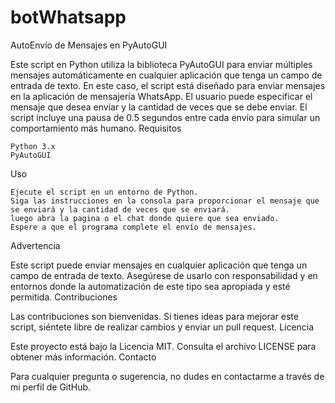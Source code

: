 # botWhatsapp

AutoEnvío de Mensajes en PyAutoGUI

Este script en Python utiliza la biblioteca PyAutoGUI para enviar múltiples mensajes automáticamente en cualquier aplicación que tenga un campo de entrada de texto. En este caso, el script está diseñado para enviar mensajes en la aplicación de mensajería WhatsApp. El usuario puede especificar el mensaje que desea enviar y la cantidad de veces que se debe enviar. El script incluye una pausa de 0.5 segundos entre cada envío para simular un comportamiento más humano.
Requisitos

    Python 3.x
    PyAutoGUI

Uso

    Ejecute el script en un entorno de Python.
    Siga las instrucciones en la consola para proporcionar el mensaje que se enviará y la cantidad de veces que se enviará.
    luego abra la pagina o el chat donde quiere que sea enviado.
    Espere a que el programa complete el envío de mensajes.

Advertencia

Este script puede enviar mensajes en cualquier aplicación que tenga un campo de entrada de texto. Asegúrese de usarlo con responsabilidad y en entornos donde la automatización de este tipo sea apropiada y esté permitida.
Contribuciones

Las contribuciones son bienvenidas. Si tienes ideas para mejorar este script, siéntete libre de realizar cambios y enviar un pull request.
Licencia

Este proyecto está bajo la Licencia MIT. Consulta el archivo LICENSE para obtener más información.
Contacto

Para cualquier pregunta o sugerencia, no dudes en contactarme a través de mi perfil de GitHub.

